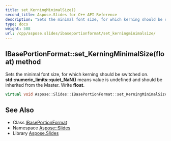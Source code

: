 ```yaml
---
title: set_KerningMinimalSize()
second_title: Aspose.Slides for C++ API Reference
description: "Sets the minimal font size, for which kerning should be switched on. std::numeric_limits<float>::quiet_NaN() means value is undefined and should be inherited from the Master. Write float."
type: docs
weight: 508
url: /cpp/aspose.slides/ibaseportionformat/set_kerningminimalsize/
---
```

## IBasePortionFormat::set_KerningMinimalSize(float) method


Sets the minimal font size, for which kerning should be switched on. **std::numeric_limits<float>::quiet_NaN()** means value is undefined and should be inherited from the Master. Write **float**.

```cpp
virtual void Aspose::Slides::IBasePortionFormat::set_KerningMinimalSize(float value)=0
```

## See Also

* Class [IBasePortionFormat](./)
* Namespace [Aspose::Slides](../)
* Library [Aspose.Slides](../../)